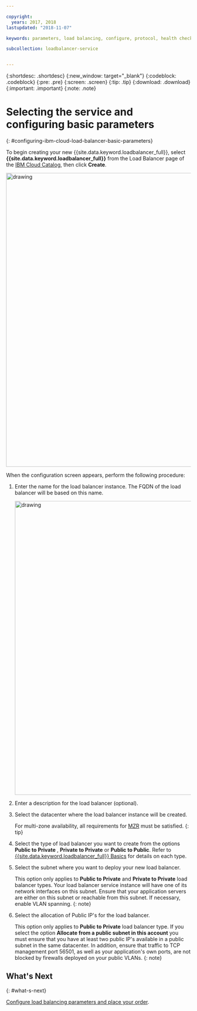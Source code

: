 ```yaml
---

copyright:
  years: 2017, 2018
lastupdated: "2018-11-07"

keywords: parameters, load balancing, configure, protocol, health check

subcollection: loadbalancer-service


---
```


{:shortdesc: .shortdesc}
{:new_window: target="_blank"}
{:codeblock: .codeblock}
{:pre: .pre}
{:screen: .screen}
{:tip: .tip}
{:download: .download}
{:important: .important}
{:note: .note}

# Selecting the service and configuring basic parameters
{: #configuring-ibm-cloud-load-balancer-basic-parameters}

To begin creating your new {{site.data.keyword.loadbalancer_full}}, select **{{site.data.keyword.loadbalancer_full}}** from the Load Balancer page of the [IBM Cloud Catalog](https://cloud.ibm.com/catalog/infrastructure/load-balancer-group), then click **Create**.

<img src="images/CLB_Select_Service_PUP.png" alt="drawing" style="width: 800px;"/>

When the configuration screen appears, perform the following procedure:

1. Enter the name for the load balancer instance. The FQDN of the load balancer will be based on this name.

	<img src="images/CLB_Basic_Parameters_PUP.png" alt="drawing" style="width: 800px;"/>

2. Enter a description for the load balancer (optional).

3. Select the datacenter where the load balancer instance will be created. 

	For multi-zone availability, all requirements for [MZR](/docs/infrastructure/loadbalancer-service?topic=loadbalancer-service-multi-zone-region-mzr-overview) must be satisfied.
	{: tip}

4. Select the type of load balancer you want to create from the options **Public to Private** , **Private to Private** or **Public to Public**. Refer to [{{site.data.keyword.loadbalancer_full}} Basics](/docs/infrastructure/loadbalancer-service?topic=loadbalancer-service-ibm-cloud-load-balancer-basics) for details on each type.

5. Select the subnet where you want to deploy your new load balancer. 
	
	This option only applies to **Public to Private** and **Private to Private** load balancer types. Your load balancer service instance will have one of its network interfaces on this subnet. Ensure that your application servers are either on this subnet or reachable from this subnet. If necessary, enable VLAN spanning.
	{: note}

6. Select the allocation of Public IP's for the load balancer. 
	
	This option only applies to **Public to Private** load balancer type. If you select the option **Allocate from a public subnet in this account** you must ensure that you have at least two public IP's available in a public subnet in the same datacenter. In addition, ensure that traffic to TCP management port 56501, as well as your application's own ports, are not blocked by firewalls deployed on your public VLANs.
	{: note}

## What's Next
{: #what-s-next}

[Configure load balancing parameters and place your order](/docs/infrastructure/loadbalancer-service?topic=loadbalancer-service-configure-load-balancing-parameters-and-place-order).
